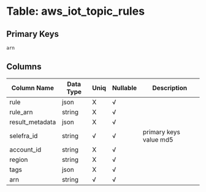 # Table: aws_iot_topic_rules

## Primary Keys 

```
arn
```


## Columns 

|  Column Name   |  Data Type  | Uniq | Nullable | Description | 
|  ----  | ----  | ----  | ----  | ---- | 
| rule | json | X | √ |  | 
| rule_arn | string | X | √ |  | 
| result_metadata | json | X | √ |  | 
| selefra_id | string | √ | √ | primary keys value md5 | 
| account_id | string | X | √ |  | 
| region | string | X | √ |  | 
| tags | json | X | √ |  | 
| arn | string | √ | √ |  | 


